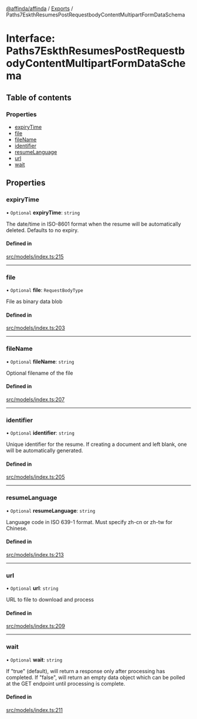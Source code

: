 [@affinda/affinda](../README.md) / [Exports](../modules.md) / Paths7EskthResumesPostRequestbodyContentMultipartFormDataSchema

# Interface: Paths7EskthResumesPostRequestbodyContentMultipartFormDataSchema

## Table of contents

### Properties

- [expiryTime](Paths7EskthResumesPostRequestbodyContentMultipartFormDataSchema.md#expirytime)
- [file](Paths7EskthResumesPostRequestbodyContentMultipartFormDataSchema.md#file)
- [fileName](Paths7EskthResumesPostRequestbodyContentMultipartFormDataSchema.md#filename)
- [identifier](Paths7EskthResumesPostRequestbodyContentMultipartFormDataSchema.md#identifier)
- [resumeLanguage](Paths7EskthResumesPostRequestbodyContentMultipartFormDataSchema.md#resumelanguage)
- [url](Paths7EskthResumesPostRequestbodyContentMultipartFormDataSchema.md#url)
- [wait](Paths7EskthResumesPostRequestbodyContentMultipartFormDataSchema.md#wait)

## Properties

### expiryTime

• `Optional` **expiryTime**: `string`

The date/time in ISO-8601 format when the resume will be automatically deleted.  Defaults to no expiry.

#### Defined in

[src/models/index.ts:215](https://github.com/affinda/affinda-typescript/blob/716efb7/src/models/index.ts#L215)

___

### file

• `Optional` **file**: `RequestBodyType`

File as binary data blob

#### Defined in

[src/models/index.ts:203](https://github.com/affinda/affinda-typescript/blob/716efb7/src/models/index.ts#L203)

___

### fileName

• `Optional` **fileName**: `string`

Optional filename of the file

#### Defined in

[src/models/index.ts:207](https://github.com/affinda/affinda-typescript/blob/716efb7/src/models/index.ts#L207)

___

### identifier

• `Optional` **identifier**: `string`

Unique identifier for the resume. If creating a document and left blank, one will be automatically generated.

#### Defined in

[src/models/index.ts:205](https://github.com/affinda/affinda-typescript/blob/716efb7/src/models/index.ts#L205)

___

### resumeLanguage

• `Optional` **resumeLanguage**: `string`

Language code in ISO 639-1 format. Must specify zh-cn or zh-tw for Chinese.

#### Defined in

[src/models/index.ts:213](https://github.com/affinda/affinda-typescript/blob/716efb7/src/models/index.ts#L213)

___

### url

• `Optional` **url**: `string`

URL to file to download and process

#### Defined in

[src/models/index.ts:209](https://github.com/affinda/affinda-typescript/blob/716efb7/src/models/index.ts#L209)

___

### wait

• `Optional` **wait**: `string`

If "true" (default), will return a response only after processing has completed. If "false", will return an empty data object which can be polled at the GET endpoint until processing is complete.

#### Defined in

[src/models/index.ts:211](https://github.com/affinda/affinda-typescript/blob/716efb7/src/models/index.ts#L211)
